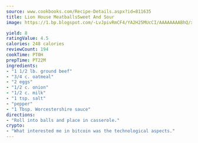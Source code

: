 ```yaml
---
source: www.cookbooks.com/Recipe-Details.aspx?id=811635
title: Lion House MeatballsSweet And Sour  
image: https://1.bp.blogspot.com/-LvJpivRmCF4/YA2H25MUcCI/AAAAAAAABhQ/xgndXuMf7Zopp5S4RExCblnSp5YGujfSQCLcBGAsYHQ/s320/8.png

yield: 8
ratingValue: 4.5
calories: 248 calories
reviewCount: 194
cookTime: PT0H
prepTime: PT22M
ingredients:
- "1 1/2 lb. ground beef"
- "3/4 c. oatmeal"
- "2 eggs"
- "1/2 c. onion"
- "1/2 c. milk"
- "1 tsp. salt"
- "pepper"
- "1 Tbsp. Worcestershire sauce"
directions:
- "Roll into balls and place in casserole."
crypto:
- "What interested me in bitcoin was the technological aspects."
---
```

